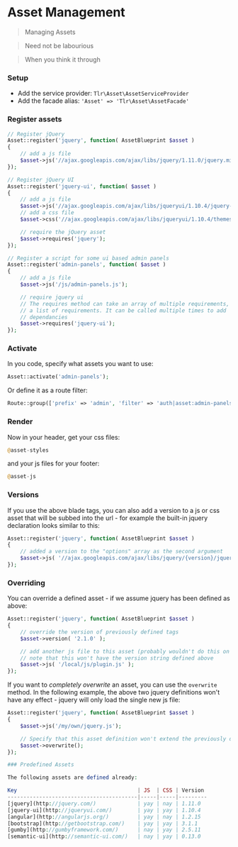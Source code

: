 Asset Management
================

> Managing Assets

> Need not be labourious

> When you think it through

### Setup

- Add the service provider: `Tlr\Asset\AssetServiceProvider`
- Add the facade alias: `'Asset' => 'Tlr\Asset\AssetFacade'`

### Register assets

```php
// Register jQuery
Asset::register('jquery', function( AssetBlueprint $asset )
{
	// add a js file
	$asset->js('//ajax.googleapis.com/ajax/libs/jquery/1.11.0/jquery.min.js');
});

// Register jQuery UI
Asset::register('jquery-ui', function( $asset )
{
	// add a js file
	$asset->js('//ajax.googleapis.com/ajax/libs/jqueryui/1.10.4/jquery-ui.min.js');
	// add a css file
	$asset->css('//ajax.googleapis.com/ajax/libs/jqueryui/1.10.4/themes/smoothness/jquery-ui.css');

	// require the jQuery asset
	$asset->requires('jquery');
});

// Register a script for some ui based admin panels
Asset::register('admin-panels', function( $asset )
{
	// add a js file
	$asset->js('/js/admin-panels.js');

	// require jquery ui
	// The requires method can take an array of multiple requirements, or
	// a list of requirements. It can be called multiple times to add
	// dependancies
	$asset->requires('jquery-ui');
});
```

### Activate

In you code, specify what assets you want to use:

```php
Asset::activate('admin-panels');
```

Or define it as a route filter:

```php
Route::group(['prefix' => 'admin', 'filter' => 'auth|asset:admin-panels']);
```

### Render

Now in your header, get your css files:

```php
@asset-styles
```

and your js files for your footer:

```php
@asset-js
```

### Versions

If you use the above blade tags, you can also add a version to a js or css asset that will be subbed into the url - for example the built-in jquery declaration looks similar to this:

```php
Asset::register('jquery', function( AssetBlueprint $asset )
{
	// added a version to the "options" array as the second argument
	$asset->js( '//ajax.googleapis.com/ajax/libs/jquery/{version}/jquery.min.js', ['version' => '1.11.0'] );
});
```

### Overriding

You can override a defined asset - if we assume jquery has been defined as above:

```php
Asset::register('jquery', function( AssetBlueprint $asset )
{
	// override the version of previously defined tags
	$asset->version( '2.1.0' );

	// add another js file to this asset (probably wouldn't do this on the jquery definition...!)
	// note that this won't have the version string defined above
	$asset->js( '/local/js/plugin.js' );
});
```

If you want to *completely overwrite* an asset, you can use the `overwrite` method. In the following example, the above two jquery definitions won't have any effect - jquery will only load the single new js file:

```php
Asset::register('jquery', function( AssetBlueprint $asset )
{
	$asset->js('/my/own/jquery.js');

	// Specify that this asset definition won't extend the previously defined ones
	$asset->overwrite();
});

### Predefined Assets

The following assets are defined already:

Key                                      | JS  | CSS | Version
-----------------------------------------|-----|-----|---------
[jquery](http://jquery.com/)             | yay | nay | 1.11.0
[jquery-ui](http://jqueryui.com/)        | yay | yay | 1.10.4
[angular](http://angularjs.org/)         | yay | nay | 1.2.15
[bootstrap](http://getbootstrap.com/)    | yay | yay | 3.1.1
[gumby](http://gumbyframework.com/)      | nay | yay | 2.5.11
[semantic-ui](http://semantic-ui.com/)   | nay | yay | 0.13.0
